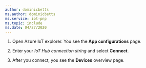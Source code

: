 ```yaml
---
author: dominicbetts
ms.author: dominicbetts
ms.service: iot-pnp
ms.topic: include
ms.date: 04/27/2020
---
```


1. Open Azure IoT explorer. You see the **App configurations** page.

1. Enter your _IoT Hub connection string_ and select **Connect**.

1. After you connect, you see the **Devices** overview page.

